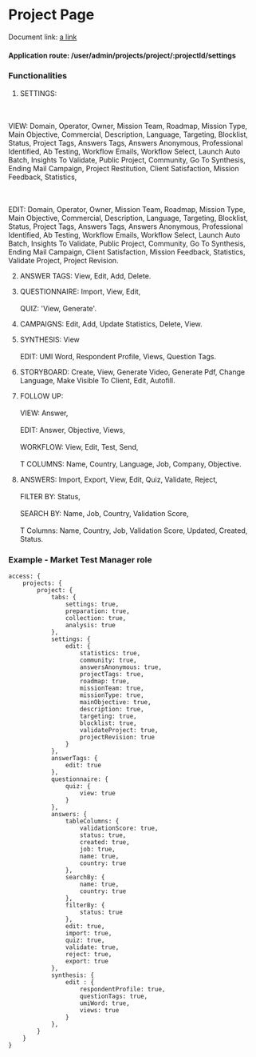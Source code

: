 # Project Page

Document link:
[a link](https://docs.google.com/document/d/1P083gvT8ObRR4v5uvOoBDRMttz4MKj3qXYozsu4PNx8/edit)

#### Application route: /user/admin/projects/project/:projectId/settings

### Functionalities

1. SETTINGS: 

<br><br>VIEW: Domain, Operator, Owner, Mission Team, Roadmap, Mission Type, Main Objective, Commercial, Description, Language, Targeting, Blocklist, Status, Project Tags, Answers Tags, Answers Anonymous, Professional Identified, Ab Testing, Workflow Emails, Workflow Select, Launch Auto Batch, Insights To Validate, Public Project, Community, Go To Synthesis, Ending Mail Campaign, Project Restitution, Client Satisfaction, Mission Feedback, Statistics, 

<br><br>EDIT: Domain, Operator, Owner, Mission Team, Roadmap, Mission Type, Main Objective, Commercial, Description, Language, Targeting, Blocklist, Status, Project Tags, Answers Tags, Answers Anonymous, Professional Identified, Ab Testing, Workflow Emails, Workflow Select, Launch Auto Batch, Insights To Validate, Public Project, Community, Go To Synthesis, Ending Mail Campaign, Client Satisfaction, Mission Feedback, Statistics, Validate Project, Project Revision.

2. ANSWER TAGS: View, Edit, Add, Delete.

3. QUESTIONNAIRE: Import, View, Edit, 
<br><br>QUIZ: 'View, Generate'. 

4. CAMPAIGNS: Edit, Add, Update Statistics, Delete, View.
 
5. SYNTHESIS: View
<br><br>EDIT: UMI Word, Respondent Profile, Views, Question Tags.

6. STORYBOARD: Create, View, Generate Video, Generate Pdf, Change Language, Make Visible To Client, Edit, Autofill. 

7. FOLLOW UP:
<br><br>VIEW: Answer, 
<br><br>EDIT: Answer, Objective, Views,
<br><br>WORKFLOW: View, Edit, Test, Send,
<br><br>T COLUMNS: Name, Country, Language, Job, Company, Objective.  

8. ANSWERS: Import, Export, View, Edit, Quiz, Validate, Reject,
<br><br>FILTER BY:  Status, 
<br><br>SEARCH BY:  Name, Job, Country, Validation Score, 
<br><br>T Columns:  Name, Country, Job, Validation Score, Updated, Created, Status.


### Example - Market Test Manager role

```
access: { 
    projects: { 
        project: {
            tabs: {
                settings: true,
                preparation: true,
                collection: true,
                analysis: true
            },
            settings: {
                edit: {
                    statistics: true,
                    community: true,
                    answersAnonymous: true,
                    projectTags: true,
                    roadmap: true,
                    missionTeam: true,
                    missionType: true,
                    mainObjective: true,
                    description: true,
                    targeting: true,
                    blocklist: true,
                    validateProject: true,
                    projectRevision: true
                }
            },
            answerTags: {
                edit: true
            },
            questionnaire: {
                quiz: {
                    view: true
                }
            },
            answers: {
                tableColumns: {
                    validationScore: true,
                    status: true,
                    created: true,
                    job: true,
                    name: true,
                    country: true
                },
                searchBy: {
                    name: true,
                    country: true
                },
                filterBy: {
                    status: true
                },
                edit: true,
                import: true,
                quiz: true,
                validate: true,
                reject: true,
                export: true
            },
            synthesis: {
                edit : {
                    respondentProfile: true,
                    questionTags: true,
                    umiWord: true,
                    views: true
                }
            },
        }
    } 
}

```
